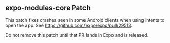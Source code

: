 ## expo-modules-core Patch

This patch fixes crashes seen in some Android clients when using intents to open the app. See https://github.com/expo/expo/pull/29513.

Do not remove this patch until that PR lands in Expo and is released.
